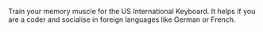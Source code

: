 Train your memory muscle for the US International Keyboard. It helps if you are a coder and socialise in foreign languages like German or French.
